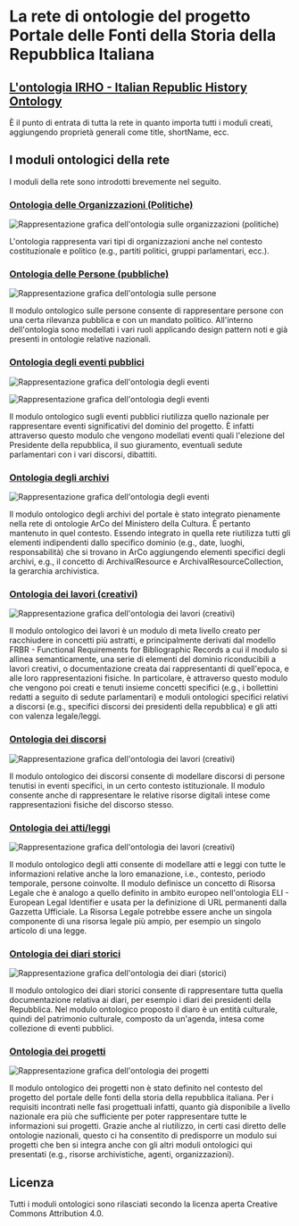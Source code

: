 # La rete di ontologie del progetto Portale delle Fonti della Storia della Repubblica Italiana

## [L'ontologia IRHO - Italian Republic History Ontology](https://w3id.org/italia/republic-history/onto/IRHO)

È il punto di entrata di tutta la rete in quanto importa tutti i moduli creati, aggiungendo proprietà generali come title, shortName, ecc.

## I moduli ontologici della rete
I moduli della rete sono introdotti brevemente nel seguito.

### [Ontologia delle Organizzazioni (Politiche)](https://w3id.org/italia/republic-history/onto/org)

![Rappresentazione grafica dell'ontologia sulle organizzazioni (politiche)](https://raw.githubusercontent.com/PortaleFontiRepubblica/assets/main/ontologies/org/Grafici/org.png)

L'ontologia rappresenta vari tipi di organizzazioni anche nel contesto costituzionale e politico (e.g., partiti politici, gruppi parlamentari, ecc.).

### [Ontologia delle Persone (pubbliche)](https://w3id.org/italia/republic-history/onto/person)

![Rappresentazione grafica dell'ontologia sulle persone](https://raw.githubusercontent.com/PortaleFontiRepubblica/assets/main/ontologies/person/Grafici/person.png)

Il modulo ontologico sulle persone consente di rappresentare persone con una certa rilevanza pubblica e con un mandato politico. All'interno dell'ontologia sono modellati i vari ruoli applicando design pattern noti e già presenti in ontologie relative nazionali.

### [Ontologia degli eventi pubblici](https://w3id.org/italia/republic-history/onto/event)
![Rappresentazione grafica dell'ontologia degli eventi](https://raw.githubusercontent.com/PortaleFontiRepubblica/assets/main/ontologies/event/Grafici/event.png)

![Rappresentazione grafica dell'ontologia degli eventi](https://raw.githubusercontent.com/PortaleFontiRepubblica/assets/main/ontologies/event/Grafici/sitting-debate-discussion/sitting-debate-discussion.png)

Il modulo ontologico sugli eventi pubblici riutilizza quello nazionale per rappresentare eventi significativi del dominio del progetto. È infatti attraverso questo modulo che vengono modellati eventi quali l'elezione del Presidente della repubblica, il suo giuramento, eventuali sedute parlamentari con i vari discorsi, dibattiti.

### [Ontologia degli archivi](https://w3id.org/arco/ontology/archive)
![Rappresentazione grafica dell'ontologia degli eventi](https://raw.githubusercontent.com/PortaleFontiRepubblica/assets/main/ontologies/archive/Grafici/archive.png)

Il modulo ontologico degli archivi del portale è stato integrato pienamente nella rete di ontologie ArCo del Ministero della Cultura. È pertanto mantenuto in quel contesto. Essendo integrato in quella rete riutilizza tutti gli elementi indipendenti dallo specifico dominio (e.g., date, luoghi, responsabilità) che si trovano in ArCo aggiungendo elementi specifici degli archivi, e.g., il concetto di ArchivalResource e ArchivalResourceCollection, la gerarchia archivistica.


### [Ontologia dei lavori (creativi)](https://w3id.org/italia/republic-history/onto/work)
![Rappresentazione grafica dell'ontologia dei lavori (creativi)](https://raw.githubusercontent.com/PortaleFontiRepubblica/assets/main/ontologies/work/Grafici/work.png)

Il modulo ontologico dei lavori è un modulo di meta livello creato per racchiudere in concetti più astratti, e principalmente derivati dal modello FRBR - Functional Requirements for Bibliographic Records a cui il modulo si allinea semanticamente, una serie di elementi del dominio riconducibili a lavori creativi, o documentazione creata dai rappresentanti di quell'epoca, e alle loro rappresentazioni fisiche.
In particolare, è attraverso questo modulo che vengono poi creati e tenuti insieme concetti specifici (e.g., i bollettini redatti a seguito di sedute parlamentari) e moduli ontologici specifici relativi a discorsi (e.g., specifici discorsi dei presidenti della repubblica) e gli atti con valenza legale/leggi.

### [Ontologia dei discorsi](https://w3id.org/italia/republic-history/onto/speech)
![Rappresentazione grafica dell'ontologia dei lavori (creativi)](https://raw.githubusercontent.com/PortaleFontiRepubblica/assets/main/ontologies/speech/Grafici/speech.png)

Il modulo ontologico dei discorsi consente di modellare discorsi di persone tenutisi in eventi specifici, in un certo contesto istituzionale. Il modulo consente anche di rappresentare le relative risorse digitali intese come rappresentazioni fisiche del discorso stesso.

### [Ontologia dei atti/leggi](https://w3id.org/italia/republic-history/onto/act)
![Rappresentazione grafica dell'ontologia dei lavori (creativi)](https://raw.githubusercontent.com/PortaleFontiRepubblica/assets/main/ontologies/act/Grafici/act.png)

Il modulo ontologico degli atti consente di modellare atti e leggi con tutte le informazioni relative anche la loro emanazione, i.e., contesto, periodo temporale, persone coinvolte. Il modulo definisce un concetto di Risorsa Legale che è analogo a quello definito in ambito europeo nell'ontologia ELI - European Legal Identifier e usata per la definizione di URL permanenti dalla Gazzetta Ufficiale.
La Risorsa Legale potrebbe essere anche un singola componente di una risorsa legale più ampio, per esempio un singolo articolo di una legge.

### [Ontologia dei diari storici](https://w3id.org/italia/republic-history/onto/diary)
![Rappresentazione grafica dell'ontologia dei diari (storici)](https://raw.githubusercontent.com/PortaleFontiRepubblica/assets/main/ontologies/diary/Grafici/diary.png)

Il modulo ontologico dei diari storici consente di rappresentare tutta quella documentazione relativa ai diari, per esempio i diari dei presidenti della Repubblica. Nel modulo ontologico proposto il diaro è un entità culturale, quindi del patrimonio culturale, composto da un'agenda, intesa come collezione di eventi pubblici.


### [Ontologia dei progetti](https://w3id.org/italia/onto/project)
![Rappresentazione grafica dell'ontologia dei progetti](https://raw.githubusercontent.com/PortaleFontiRepubblica/assets/main/ontologies/project/project.png)

Il modulo ontologico dei progetti non è stato definito nel contesto del progetto del portale delle fonti della storia della repubblica italiana. Per i requisiti incontrati nelle fasi progettuali infatti, quanto già disponibile a livello nazionale era più che sufficiente per poter rappresentare tutte le informazioni sui progetti. Grazie anche al riutilizzo, in certi casi diretto delle ontologie nazionali, questo ci ha consentito di predisporre un modulo sui progetti che ben si integra anche con gli altri moduli ontologici qui presentati (e.g., risorse archivistiche, agenti, organizzazioni).


## Licenza
Tutti i moduli ontologici sono rilasciati secondo la licenza aperta Creative Commons Attribution 4.0.
